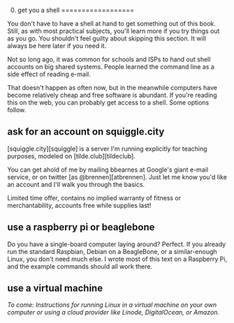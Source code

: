 0. get you a shell
==================

You don't have to have a shell at hand to get something out of this book.
Still, as with most practical subjects, you'll learn more if you try things out
as you go.  You shouldn't feel guilty about skipping this section.  It will
always be here later if you need it.

Not so long ago, it was common for schools and ISPs to hand out shell accounts
on big shared systems.  People learned the command line as a side effect of
reading e-mail.

That doesn't happen as often now, but in the meanwhile computers have become
relatively cheap and free software is abundant.  If you're reading this on the
web, you can probably get access to a shell.  Some options follow.

ask for an account on squiggle.city
-----------------------------------

[squiggle.city][squiggle] is a server I'm running explicitly for teaching
purposes, modeled on [tilde.club][tildeclub].

You can get ahold of me by mailing bbearnes at Google's giant e-mail service,
or on twitter [as @brennen][atbrennen].  Just let me know you'd like an account
and I'll walk you through the basics.

Limited time offer, contains no implied warranty of fitness or merchantability,
accounts free while supplies last!

use a raspberry pi or beaglebone
--------------------------------

Do you have a single-board computer laying around?  Perfect.  If you already
run the standard Raspbian, Debian on a BeagleBone, or a similar-enough Linux,
you don't need much else.  I wrote most of this text on a Raspberry Pi, and the
example commands should all work there.

use a virtual machine
---------------------

_To come:  Instructions for running Linux in a virtual machine on your own
computer or using a cloud provider like Linode, DigitalOcean, or Amazon._
